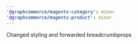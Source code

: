 ```yaml
---
'@graphcommerce/magento-category': minor
'@graphcommerce/magento-product': minor
---
```


Changed styling and forwarded breadcrumbprops
